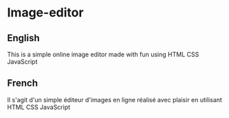 # Image-editor
## English
This is a simple online image editor made with fun using HTML CSS JavaScript
## French
Il s'agit d'un simple éditeur d'images en ligne réalisé avec plaisir en utilisant HTML CSS JavaScript

